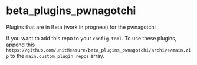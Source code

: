 # beta_plugins_pwnagotchi
Plugins that are in Beta (work in progress) for the pwnagotchi

If you want to add this repo to your ```config.toml```. To use these plugins, append this ```https://github.com/unitMeasure/beta_plugins_pwnagotchi/archive/main.zip``` to the ```main.custom_plugin_repos``` array.